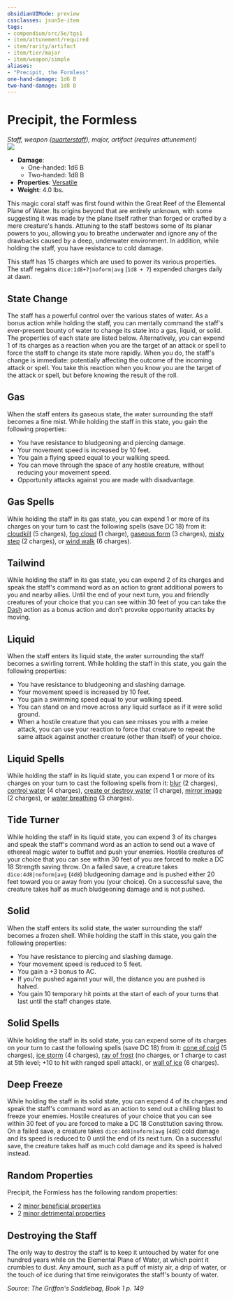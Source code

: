 ```yaml
---
obsidianUIMode: preview
cssclasses: json5e-item
tags:
- compendium/src/5e/tgs1
- item/attunement/required
- item/rarity/artifact
- item/tier/major
- item/weapon/simple
aliases: 
- "Precipit, the Formless"
one-hand-damage: 1d6 B
two-hand-damage: 1d8 B
---
```

# Precipit, the Formless
*Staff, weapon ([quarterstaff](compendium/items/quarterstaff.md)), major, artifact (requires attunement)*  
![](https://raw.githubusercontent.com/TheGiddyLimit/homebrew/master/_img/TGS1/Precipit-the-Formless.webp#right)  

- **Damage**:
  - One-handed: 1d6 B
  - Two-handed: 1d8 B
- **Properties**: [Versatile](/compendium/rules/item-properties.md#Versatile)
- **Weight**: 4.0 lbs.

This magic coral staff was first found within the Great Reef of the Elemental Plane of Water. Its origins beyond that are entirely unknown, with some suggesting it was made by the plane itself rather than forged or crafted by a mere creature's hands. Attuning to the staff bestows some of its planar powers to you, allowing you to breathe underwater and ignore any of the drawbacks caused by a deep, underwater environment. In addition, while holding the staff, you have resistance to cold damage.

This staff has 15 charges which are used to power its various properties. The staff regains `dice:1d8+7|noform|avg` (`1d8 + 7`) expended charges daily at dawn.

## State Change

The staff has a powerful control over the various states of water. As a bonus action while holding the staff, you can mentally command the staff's ever-present bounty of water to change its state into a gas, liquid, or solid. The properties of each state are listed below. Alternatively, you can expend 1 of its charges as a reaction when you are the target of an attack or spell to force the staff to change its state more rapidly. When you do, the staff's change is immediate: potentially affecting the outcome of the incoming attack or spell. You take this reaction when you know you are the target of the attack or spell, but before knowing the result of the roll.

## Gas

When the staff enters its gaseous state, the water surrounding the staff becomes a fine mist. While holding the staff in this state, you gain the following properties:

- You have resistance to bludgeoning and piercing damage.  
- Your movement speed is increased by 10 feet.  
- You gain a flying speed equal to your walking speed.  
- You can move through the space of any hostile creature, without reducing your movement speed.  
- Opportunity attacks against you are made with disadvantage.  

## Gas Spells

While holding the staff in its gas state, you can expend 1 or more of its charges on your turn to cast the following spells (save DC 18) from it: [cloudkill](compendium/spells/cloudkill.md) (5 charges), [fog cloud](compendium/spells/fog-cloud.md) (1 charge), [gaseous form](compendium/spells/gaseous-form.md) (3 charges), [misty step](compendium/spells/misty-step.md) (2 charges), or [wind walk](compendium/spells/wind-walk.md) (6 charges).

## Tailwind

While holding the staff in its gas state, you can expend 2 of its charges and speak the staff's command word as an action to grant additional powers to you and nearby allies. Until the end of your next turn, you and friendly creatures of your choice that you can see within 30 feet of you can take the [Dash](/compendium/rules/actions.md#Dash) action as a bonus action and don't provoke opportunity attacks by moving.

## Liquid

When the staff enters its liquid state, the water surrounding the staff becomes a swirling torrent. While holding the staff in this state, you gain the following properties:

- You have resistance to bludgeoning and slashing damage.  
- Your movement speed is increased by 10 feet.  
- You gain a swimming speed equal to your walking speed.  
- You can stand on and move across any liquid surface as if it were solid ground.  
- When a hostile creature that you can see misses you with a melee attack, you can use your reaction to force that creature to repeat the same attack against another creature (other than itself) of your choice.  

## Liquid Spells

While holding the staff in its liquid state, you can expend 1 or more of its charges on your turn to cast the following spells from it: [blur](compendium/spells/blur.md) (2 charges), [control water](compendium/spells/control-water.md) (4 charges), [create or destroy water](compendium/spells/create-or-destroy-water.md) (1 charge), [mirror image](compendium/spells/mirror-image.md) (2 charges), or [water breathing](compendium/spells/water-breathing.md) (3 charges).

## Tide Turner

While holding the staff in its liquid state, you can expend 3 of its charges and speak the staff's command word as an action to send out a wave of ethereal magic water to buffet and push your enemies. Hostile creatures of your choice that you can see within 30 feet of you are forced to make a DC 18 Strength saving throw. On a failed save, a creature takes `dice:4d8|noform|avg` (`4d8`) bludgeoning damage and is pushed either 20 feet toward you or away from you (your choice). On a successful save, the creature takes half as much bludgeoning damage and is not pushed.

## Solid

When the staff enters its solid state, the water surrounding the staff becomes a frozen shell. While holding the staff in this state, you gain the following properties:

- You have resistance to piercing and slashing damage.  
- Your movement speed is reduced to 5 feet.  
- You gain a +3 bonus to AC.  
- If you're pushed against your will, the distance you are pushed is halved.  
- You gain 10 temporary hit points at the start of each of your turns that last until the staff changes state.  

## Solid Spells

While holding the staff in its solid state, you can expend some of its charges on your turn to cast the following spells (save DC 18) from it: [cone of cold](compendium/spells/cone-of-cold.md) (5 charges), [ice storm](compendium/spells/ice-storm.md) (4 charges), [ray of frost](compendium/spells/ray-of-frost.md) (no charges, or 1 charge to cast at 5th level; +10 to hit with ranged spell attack), or [wall of ice](compendium/spells/wall-of-ice.md) (6 charges).

## Deep Freeze

While holding the staff in its solid state, you can expend 4 of its charges and speak the staff's command word as an action to send out a chilling blast to freeze your enemies. Hostile creatures of your choice that you can see within 30 feet of you are forced to make a DC 18 Constitution saving throw. On a failed save, a creature takes `dice:4d8|noform|avg` (`4d8`) cold damage and its speed is reduced to 0 until the end of its next turn. On a successful save, the creature takes half as much cold damage and its speed is halved instead.

## Random Properties

Precipit, the Formless has the following random properties:

- 2 [minor beneficial properties](compendium/tables/artifact-properties-minor-beneficial-properties.md)  
- 2 [minor detrimental properties](compendium/tables/artifact-properties-minor-detrimental-properties.md)  

## Destroying the Staff

The only way to destroy the staff is to keep it untouched by water for one hundred years while on the Elemental Plane of Water, at which point it crumbles to dust. Any amount, such as a puff of misty air, a drip of water, or the touch of ice during that time reinvigorates the staff's bounty of water.

*Source: The Griffon's Saddlebag, Book 1 p. 149*